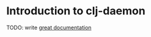 # Introduction to clj-daemon

TODO: write [great documentation](http://jacobian.org/writing/what-to-write/)
